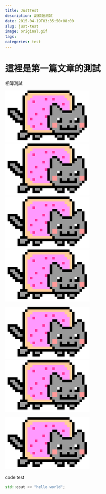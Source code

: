 ```yaml
---
title: JustTest
description: 副標題測試
date: 2015-04-19T03:35:50+08:00
slug: just-test
image: original.gif
tags: 
categories: test
---
```


# 這裡是第一篇文章的測試

相簿測試

![Photo1](original.gif)  ![Photo2](original.gif) 
![Photo1](original.gif)  ![Photo2](original.gif) 


![Photo1](original.gif)  ![Photo2](original.gif) 

![](original.gif)

code test

```C++
std::cout << "hello world";
```